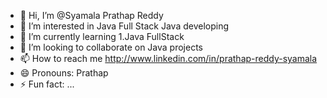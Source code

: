 - 👋 Hi, I’m @Syamala Prathap Reddy
- 👀 I’m interested in Java Full Stack Java developing 
- 🌱 I’m currently learning 1.Java FullStack
- 💞️ I’m looking to collaborate on Java projects
- 📫 How to reach me http://www.linkedin.com/in/prathap-reddy-syamala
- 😄 Pronouns: Prathap
- ⚡ Fun fact: ...

<!---
syamalaprathap/syamalaprathap is a ✨ special ✨ repository because its `README.md` (this file) appears on your GitHub profile.
You can click the Preview link to take a look at your changes.
--->

